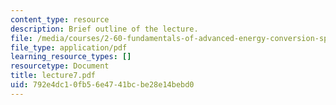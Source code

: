 ```yaml
---
content_type: resource
description: Brief outline of the lecture.
file: /media/courses/2-60-fundamentals-of-advanced-energy-conversion-spring-2004/792e4dc10fb56e4741bcbe28e14bebd0_lecture7.pdf
file_type: application/pdf
learning_resource_types: []
resourcetype: Document
title: lecture7.pdf
uid: 792e4dc1-0fb5-6e47-41bc-be28e14bebd0
---
```


